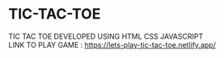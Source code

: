 # TIC-TAC-TOE
TIC TAC TOE DEVELOPED USING HTML CSS JAVASCRIPT
<br>
LINK TO PLAY GAME : https://lets-play-tic-tac-toe.netlify.app/

